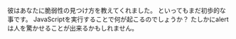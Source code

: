 彼はあなたに脆弱性の見つけ方を教えてくれました。
といってもまだ初歩的な事です。
JavaScriptを実行することで何が起こるのでしょうか？
たしかにalertは人を驚かせることが出来るかもしれません。
